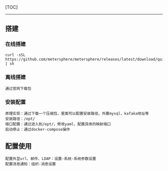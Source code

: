 [TOC]

---

## 搭建
### 在线搭建
    curl -sSL https://github.com/metersphere/metersphere/releases/latest/download/quick_start.sh | sh   
### 离线搭建
    通过官网下载包
### 安装配置
    原理实现：通过下载一个压缩包，里面可以配置安装路径，外置mysql，kafaka地址等
    安装路径：/opt/
    端口配置：通过进入到/opt/，修改yaml，配置具体的映射端口
    启动停止：通过docker-compose操作

## 配置使用
    配置外显url、邮件、LDAP：设置-系统-系统参数设置
    配置消息通知：组织-消息设置